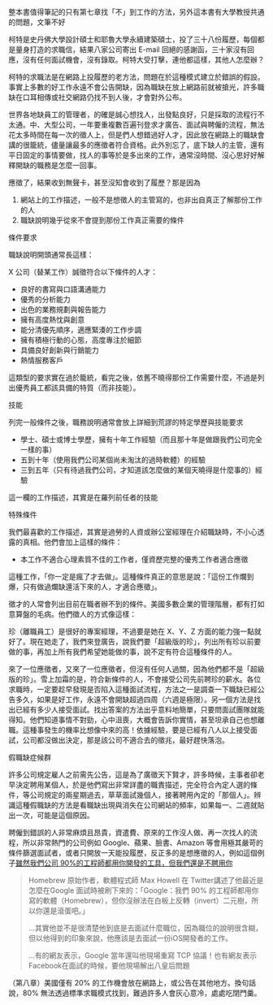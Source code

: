 整本書值得筆記的只有第七章找「不」到工作的方法，另外這本書有大學教授共通的問題，文筆不好

柯特是史丹佛大學設計碩士和耶魯大學永續建築碩士，投了三十八份履歷，每個都是量身打造的求職信，結果八家公司寄出 E-mail 回絕的感謝函，三十家沒有回應，沒有任何面試機會，沒有錄取。柯特大受打擊，連他都這樣，其他人怎麼辦？

柯特的求職法是在網路上投履歷的老方法，問題在於這種模式建立於錯誤的假設。事實上多數的好工作永遠不會公告開缺，因為職缺在放上網路前就被搶光，許多職缺在口耳相傳或社交網路仍找不到人後，才會對外公布。

世界各地缺員工的管理者，的確是誠心想找人，出發點良好，只是採取的流程行不太通。中、大型公司，一年要重複數百遍刊登求才廣告、面試與聘僱的流程，無法花太多時間在每一次的徵人上，但是們人想錯過好人才，因此放在網路上的職缺會講的很籠統，儘量讓最多的應徵者符合資格。此外別忘了，底下缺人的主管，還有平日固定的事情要做，找人的事等於是多出來的工作，通常沒時間、沒心思好好解釋開缺的職務是怎麼一回事。

應徵了，結果收到無聲卡，甚至沒知會收到了履歷？那是因為

1. 網站上的工作描述，一般不是想徵人的主管寫的，也非出自真正了解那份工作的人
2. 職缺說明幾乎從來不會提到那份工作真正需要的條件

條件要求

職缺說明開頭通常長這樣：

X 公司（替某工作）誠徵符合以下條件的人才：

* 良好的書寫與口語溝通能力
* 優秀的分析能力
* 出色的業務規劃與報告能力
* 擁有高度熱忱與創意
* 能分清優先順序，適應緊湊的工作步調
* 擁有積極行動的心態，高度專注於細節
* 具備良好創新與行銷能力
* 熱情服務客戶

這類型的要求實在過於籠統，看完之後，依舊不曉得那份工作需要什麼，不過是列出優秀員工都該具備的特質（而非技能）。

技能

列完一般條件之後，職務說明通常會放上詳細到荒謬的特定學歷與技能要求

* 學士、碩士或博士學歷，擁有十年工作經驗（而且那十年是做跟我們公司完全一樣的事）
* 五到十年（使用我們公司某個尚未淘汰的過時軟體）的經驗
* 三到五年（只有待過我們公司，才知道該怎麼做的某個天曉得是什麼事的）經驗

這一欄的工作描述，其實是在羅列前任者的技能

特殊條件

我們最喜歡的工作描述，其實是過勞的人資或辦公室經理在介紹職缺時，不小心透露的真相。他們會加上這樣的條件：

* 本工作不適合心理素質不佳的工作者，僅資歷完整的優秀工作者適合應徵

這種工作，「你一定是瘋了才去做」。這種條件真正的意思是說：「這份工作爛到爆，只有做過爛缺還活下來的人，才適合應徵」。

徵才的人常會列出目前在職者辦不到的條件。美國多數企業的管理階層，都有打如意算盤的毛病。他們徵人的方式像這樣：

珍（離職員工）是很好的專案經理，不過要是她在 X、Y、Z 方面的能力強一點就好了。現在她走了，我們來登廣告，說我們要「超級版的珍」，列出所有珍以前要做的事，再加上所有我們希望她能做的事，說不定有符合這種條件的人。

來了一位應徵者，又來了一位應徵者，但沒有任何人過關，因為他們都不是「超級版的珍」。雪上加霜的是，符合新條件的人，不會接受公司先前聘珍的薪水。各位求職時，一定要趁早發現是否陷入這種面試流程，方法之一是調查一下職缺已經公告多久，如果是好工作，永遠不會開缺超過四周（六週是極限）。另一個方法是找出已經有多少人接受面試。找出答案的方法出乎意料地簡單，只要問面試團隊就能得知。他們知道事情不對勁，心中沮喪，大概會告訴你實情，甚至坦承自己也想離職。這種事發生的機率比想像中來的高！依據經驗，要是已經有八人以上接受面試，公司都沒做出決定，那是該公司不適合去的徵兆，最好趕快落泡。

假職缺症候群

許多公司規定雇人之前需先公告，這是為了廣徵天下賢才，許多時候，主事者卻老早決定聘用某個人，於是他們寫出非常詳盡的職責描述，完全符合內定人選的條件，等公司規定的兩星期過去，草草面試幾個人，接著聘用內定的「那個人」。辨識這種假職缺的方法是看職缺出現與消失在公司網站的頻率，如果每一、二週就貼出一次，可能是這個原因。

聘僱到錯誤的人非常麻煩且昂貴，資遣費、原來的工作沒人做、再一次找人的流程，所以非常熱門的公司例如 Google、蘋果、臉書、Amazon 等會用極其嚴苛的條件篩選面試者，或者只開放一天能投履歷，反正多的是想應徵的人，例如這個例子[雖然我們公司 90%的工程師都用你開發的工具，但我們還是不聘用你](https://www.techbang.com/posts/24183-although-90-of-our-engineers-use-the-tools-you-develop-we-dont-hire-you)

> Homebrew 原始作者，軟體程式師 Max Howell 在 Twitter講述了他最近是怎麼在Google 面試時被刷下來的：「Google：我們 90% 的工程師都用你寫的軟體（Homebrew），但你沒辦法在白板上反轉（invert）二元樹，所以你還是滾蛋吧。」
> 
> ...其實他並不是很清楚他到底是去面試什麼職位，因為職位的說明很含糊，但以他得到的印象來說，他應該是去面試一份iOS開發者的工作。
> 
> ...有的網友表示，Google 當年還叫他現場重寫 TCP 協議！也有網友表示Facebook在面試的時候，要他現場解出八皇后問題

（第八章）美國僅有 20% 的工作機會放在網路上，或公告在其他地方。換句話說，80% 無法透過標準求職模式找到，難過許多人會灰心意冷，處處吃閉門羹。

